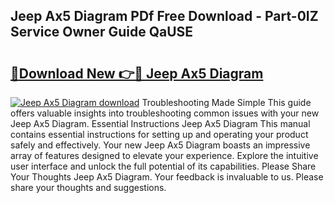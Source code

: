 ## Jeep Ax5 Diagram PDf Free Download - Part-0IZ Service Owner Guide QaUSE

# <h2><a href="http://dfj80s3.blite.top/?on=Jeep+Ax5+Diagram">🔗Download New 👉🔴 Jeep Ax5 Diagram</a></h2>

[![Jeep Ax5 Diagram download](https://i.imgur.com/lujVjoI.png)](http://dfj80s3.blite.top/?on=Jeep+Ax5+Diagram)
Troubleshooting Made Simple This guide offers valuable insights into troubleshooting common issues with your new Jeep Ax5 Diagram. Essential Instructions Jeep Ax5 Diagram This manual contains essential instructions for setting up and operating your product safely and effectively. Your new Jeep Ax5 Diagram boasts an impressive array of features designed to elevate your experience. Explore the intuitive user interface and unlock the full potential of its capabilities. Please Share Your Thoughts Jeep Ax5 Diagram. Your feedback is invaluable to us. Please share your thoughts and suggestions.
